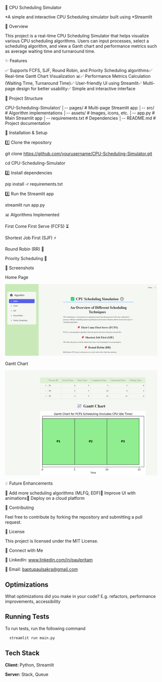 🚀 CPU Scheduling Simulator

*A simple and interactive CPU Scheduling simulator built using *Streamlit

📌 Overview

This project is a real-time CPU Scheduling Simulator that helps visualize various CPU scheduling algorithms. Users can input processes, select a scheduling algorithm, and view a Gantt chart and performance metrics such as average waiting time and turnaround time.

✨ Features

✅ Supports FCFS, SJF, Round Robin, and Priority Scheduling algorithms✅ Real-time Gantt Chart Visualization 📊✅ Performance Metrics Calculation (Waiting Time, Turnaround Time)✅ User-friendly UI using Streamlit✅ Multi-page design for better usability✅ Simple and interactive interface




📂 Project Structure

CPU-Scheduling-Simulator/
│-- pages/                     # Multi-page Streamlit app
│-- src/                        # Algorithm implementations
│-- assets/                     # Images, icons, etc.
│-- app.py                      # Main Streamlit app
│-- requirements.txt            # Dependencies
│-- README.md                   # Project documentation

🚀 Installation & Setup

1️⃣ Clone the repository

git clone https://github.com/yourusername/CPU-Scheduling-Simulator.git

cd CPU-Scheduling-Simulator

2️⃣ Install dependencies

pip install -r requirements.txt

3️⃣ Run the Streamlit app

streamlit run app.py

📊 Algorithms Implemented

First Come First Serve (FCFS) ⏳

Shortest Job First (SJF) ⚡

Round Robin (RR) 🔄

Priority Scheduling 🏅

📸 Screenshots

Home Page

![image alt](https://github.com/PaulPritam413/CPUSchedulingSimulation/blob/dd7bd26f088a78bc6f1a9dd157515f88238b0551/OS_project/Intopage.png)

Gantt Chart

![image alt](https://github.com/PaulPritam413/CPUSchedulingSimulation/blob/dd7bd26f088a78bc6f1a9dd157515f88238b0551/OS_project/ganttchart.png)



💡 Future Enhancements

🔹 Add more scheduling algorithms (MLFQ, EDF)🔹 Improve UI with animations🔹 Deploy on a cloud platform

🤝 Contributing

Feel free to contribute by forking the repository and submitting a pull request.

📜 License

This project is licensed under the MIT License.

🔗 Connect with Me

💬 LinkedIn: www.linkedin.com/in/paulpritam

📧 Email: baptupaulsakra@gmail.com




## Optimizations

What optimizations did you make in your code? E.g. refactors, performance improvements, accessibility


## Running Tests

To run tests, run the following command

```bash
  streamlit run main.py
```


## Tech Stack

**Client:** Python, Streamlit

**Server:** Stack, Queue

